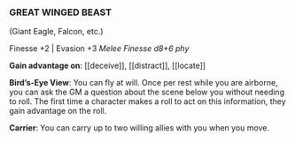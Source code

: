 ### GREAT WINGED BEAST
(Giant Eagle, Falcon, etc.)

Finesse +2 | Evasion +3
*Melee Finesse d8+6 phy*

**Gain advantage on**: [[deceive]], [[distract]], [[locate]]

**Bird’s-Eye View**: You can fly at will. Once per rest while you are airborne, you can ask the GM a question about the scene below you without needing to roll. The first time a character makes a roll to act on this information, they gain advantage on the roll.

**Carrier**: You can carry up to two willing allies with you when you move.
